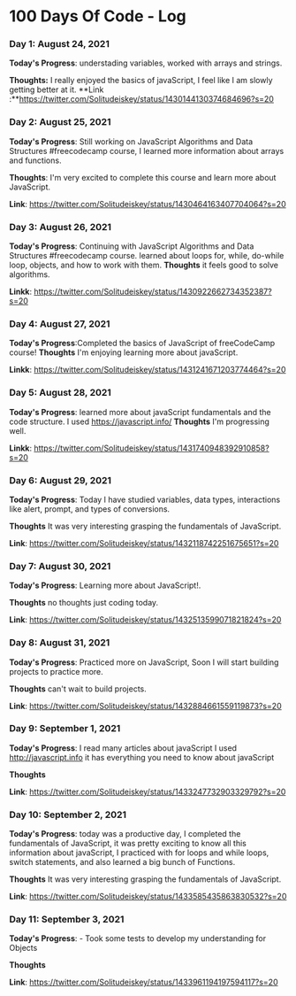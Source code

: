 # 100 Days Of Code - Log

### Day 1: August 24, 2021 


**Today's Progress**: understading variables, worked with arrays and strings.

**Thoughts:** I really enjoyed the basics of javaScript, I feel like I am slowly getting better at it.
**Link :**https://twitter.com/Solitudeiskey/status/1430144130374684696?s=20

### Day 2: August 25, 2021 

**Today's Progress**:  Still working on JavaScript Algorithms and Data Structures #freecodecamp course, I learned more information about arrays and functions. 

**Thoughts**: I'm very excited to complete this course and learn more about JavaScript.

**Link**: https://twitter.com/Solitudeiskey/status/1430464163407704064?s=20


### Day 3: August 26, 2021 

**Today's Progress**: Continuing with JavaScript Algorithms and Data Structures #freecodecamp course. 
learned about loops for, while, do-while loop, objects, and how to work with them.
**Thoughts** it feels good to solve algorithms.

**Linkk**: https://twitter.com/Solitudeiskey/status/1430922662734352387?s=20


### Day 4: August 27, 2021 

**Today's Progress**:Completed the basics of JavaScript of freeCodeCamp course!
**Thoughts** I'm enjoying learning more about javaScript.

**Linkk**: https://twitter.com/Solitudeiskey/status/1431241671203774464?s=20


### Day 5: August 28, 2021 

**Today's Progress**: learned more about javaScript fundamentals and the code structure. I used https://javascript.info/
**Thoughts** I'm progressing well. 

**Linkk**: https://twitter.com/Solitudeiskey/status/1431740948392910858?s=20


### Day 6: August 29, 2021 

**Today's Progress**: Today I have studied variables, data types, interactions like alert, prompt, and types of conversions.

**Thoughts** It was very interesting grasping the fundamentals of JavaScript.

**Link**: https://twitter.com/Solitudeiskey/status/1432118742251675651?s=20


### Day 7: August 30, 2021 

**Today's Progress**: Learning more about JavaScript!.

**Thoughts** no thoughts just coding today.

**Link**: https://twitter.com/Solitudeiskey/status/1432513599071821824?s=20


### Day 8: August 31, 2021 

**Today's Progress**: Practiced more on JavaScript, 
Soon I will start building projects to practice more.

**Thoughts** can't wait to build projects.

**Link**: https://twitter.com/Solitudeiskey/status/1432884661559119873?s=20


### Day 9: September 1, 2021 

**Today's Progress**: I read many articles about javaScript I used http://javascript.info 
it has everything you need to know about javaScript

**Thoughts** 

**Link**: https://twitter.com/Solitudeiskey/status/1433247732903329792?s=20


### Day 10: September 2, 2021 

**Today's Progress**: today was a productive day, I completed the fundamentals of JavaScript, it was pretty exciting to know all this information about javaScript, I practiced with for loops and while loops, switch statements, and also learned a big bunch of Functions.

**Thoughts** It was very interesting grasping the fundamentals of JavaScript.

**Link**: https://twitter.com/Solitudeiskey/status/1433585435863830532?s=20


### Day 11: September 3, 2021 

**Today's Progress**: - Took some tests to develop my understanding for Objects

**Thoughts** 

**Link**: https://twitter.com/Solitudeiskey/status/1433961194197594117?s=20
